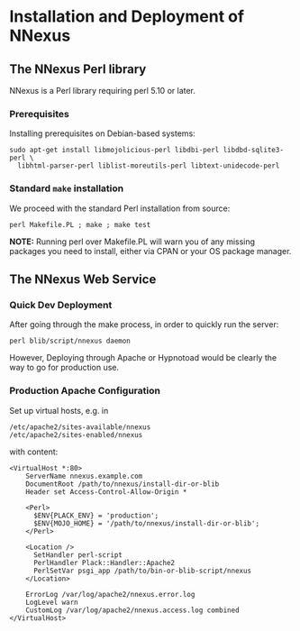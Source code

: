 # Installation and Deployment of NNexus

## The NNexus Perl library

NNexus is a Perl library requiring perl 5.10 or later.

### Prerequisites

Installing prerequisites on Debian-based systems:
```
sudo apt-get install libmojolicious-perl libdbi-perl libdbd-sqlite3-perl \
  libhtml-parser-perl liblist-moreutils-perl libtext-unidecode-perl
```
### Standard ```make``` installation

We proceed with the standard Perl installation from source:
```
perl Makefile.PL ; make ; make test
```
**NOTE:** Running perl over Makefile.PL will warn you of any missing packages you need to install, 
either via CPAN or your OS package manager.

## The NNexus Web Service

### Quick Dev Deployment
After going through the make process, in order to quickly run the server:
```
perl blib/script/nnexus daemon
```

However, Deploying through Apache or Hypnotoad would be clearly the way to go for production use.

### Production Apache Configuration

Set up virtual hosts, e.g. in
```
/etc/apache2/sites-available/nnexus 
/etc/apache2/sites-enabled/nnexus 
```

with content:

```
<VirtualHost *:80>
    ServerName nnexus.example.com 
    DocumentRoot /path/to/nnexus/install-dir-or-blib
    Header set Access-Control-Allow-Origin *

    <Perl>
      $ENV{PLACK_ENV} = 'production';
      $ENV{MOJO_HOME} = '/path/to/nnexus/install-dir-or-blib';
    </Perl>

    <Location />
      SetHandler perl-script
      PerlHandler Plack::Handler::Apache2
      PerlSetVar psgi_app /path/to/bin-or-blib-script/nnexus
    </Location>

    ErrorLog /var/log/apache2/nnexus.error.log
    LogLevel warn
    CustomLog /var/log/apache2/nnexus.access.log combined
</VirtualHost>
```
